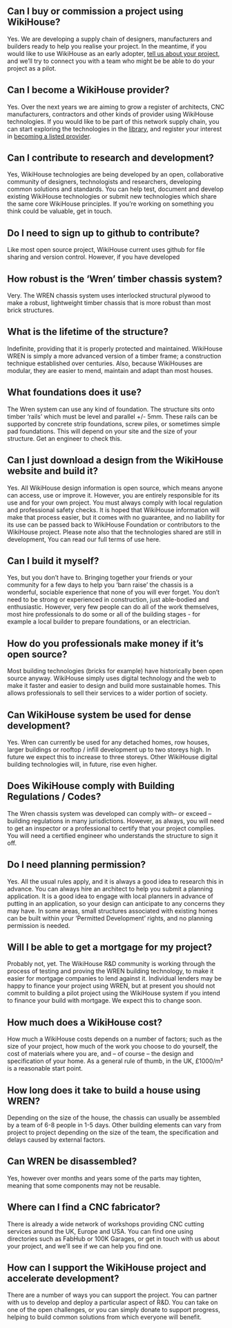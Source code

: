## Can I buy or commission a project using WikiHouse?

Yes. We are developing a supply chain of designers, manufacturers and builders ready to help you realise your project. In the meantime, if you would like to use WikiHouse as an early adopter, [tell us about your project](/propose-a-project), and we’ll try to connect you with a team who might be be able to do your project as a pilot.

## Can I become a WikiHouse provider?

Yes. Over the next years we are aiming to grow a register of architects, CNC manufacturers, contractors and other kinds of provider using WikiHouse technologies. If you would like to be part of this network supply chain, you can start exploring the technologies in the [library](/library), and register your interest in [becoming a listed provider](/contact-us/becoming-a-provider).

## Can I contribute to research and development?

Yes, WikiHouse technologies are being developed by an open, collaborative community of designers, technologists and researchers, developing common solutions and standards. You can help test, document and develop existing WikiHouse technologies or submit new technologies which share the same core WikiHouse principles. If you’re working on something you think could be valuable, get in touch.

## Do I need to sign up to github to contribute?

Like most open source project, WikiHouse current uses github for file sharing and version control. However, if you have developed

## How robust is the ‘Wren’ timber chassis system?

Very. The WREN chassis system uses interlocked structural plywood to make a robust, lightweight timber chassis that is more robust than most brick structures.

## What is the lifetime of the structure?

Indefinite, providing that it is properly protected and maintained. WikiHouse WREN is simply a more advanced version of a timber frame; a construction technique established over centuries. Also, because WikiHouses are modular, they are easier to mend, maintain and adapt than most houses.

## What foundations does it use?

The Wren system can use any kind of foundation. The structure sits onto timber ‘rails’ which must be level and parallel +/- 5mm. These rails can be supported by concrete strip foundations, screw piles, or sometimes simple pad foundations. This will depend on your site and the size of your structure. Get an engineer to check this.

## Can I just download a design from the WikiHouse website and build it?

Yes. All WikiHouse design information is open source, which means anyone can access,  use or improve it. However, you are entirely responsible for its use and for your own project. You must always comply with local regulation and professional safety checks. It is hoped that WikiHouse information will make that process easier, but it comes with no guarantee, and no liability for its use can be passed back to WikiHouse Foundation or contributors to the WikiHouse project. Please note also that the technologies shared are still in development, You can read our full terms of use here.

## Can I build it myself?

Yes, but you don’t have to. Bringing together your friends or your community for a few days to help you ‘barn raise’ the chassis is a wonderful, sociable experience that none of you will ever forget. You don’t need to be strong or experienced in construction, just able-bodied and enthusiastic. However, very few people can do all of the work themselves, most hire professionals to do some or all of the building stages - for example a local builder to prepare foundations, or an electrician.

## How do you professionals make money if it’s open source?

Most building technologies (bricks for example) have historically been open source anyway. WikiHouse simply uses digital technology and the web to make it faster and easier to design and build more sustainable homes. This allows  professionals to sell their services to a wider portion of society.

## Can WikiHouse system be used for dense development?

Yes. Wren can currently be used for any detached homes, row houses, larger buildings or rooftop / infill development up to two storeys high. In future we expect this to increase to three storeys. Other WikiHouse digital building technologies will, in future, rise even higher.

## Does WikiHouse comply with Building Regulations / Codes?

The Wren chassis system was developed can comply with– or exceed – building regulations in many jurisdictions. However, as always, you will need to get an inspector or a professional to certify that your project complies. You will need a certified engineer who understands the structure to sign it off.

## Do I need planning permission?

Yes. All the usual rules apply, and it is always a good idea to research this in advance. You can always hire an architect to help you submit a planning application. It is a good idea to engage with local planners in advance of putting in an application, so your design can anticipate to any concerns they may have. In some areas, small structures associated with existing homes can be built within your ‘Permitted Development’ rights, and no planning permission is needed.

## Will I be able to get a mortgage for my project?

Probably not, yet. The WikiHouse R&D community is working through the process of testing and proving the WREN building technology, to make it easier for mortgage companies to lend against it. Individual lenders may be happy to finance your project using WREN, but at present you should not commit to building a pilot project using the WikiHouse system if you intend to finance your build with  mortgage. We expect this to change soon.

## How much does a WikiHouse cost?

How much a WikiHouse costs depends on a number of factors; such as the size of your project,  how much of the work you choose to do yourself, the cost of materials where you are, and – of course –  the design and specification of your home. As a general rule of thumb, in the UK,  £1000/m² is a reasonable start point.

## How long does it take to build a house using WREN?

Depending on the size of the house, the chassis can usually be assembled by a team of 6-8 people  in 1-5 days. Other building elements can vary from project to project depending on the size of the team, the specification and delays caused by external factors.

## Can WREN be disassembled?

Yes, however over months and years some of the parts may tighten, meaning that some components may not be reusable.

## Where can I find a CNC fabricator?

There is already a wide network of workshops providing CNC cutting services around the UK, Europe and USA. You can find one using directories such as FabHub or 100K Garages, or get in touch with us about your project, and we’ll see if we can help you find one.

## How can I support the WikiHouse project and accelerate development?

There are a number of ways you can support the project. You can partner with us to develop and deploy a particular aspect of R&D. You can take on one of the open challenges, or you can simply donate to support progress, helping to build common solutions from which everyone will benefit.

